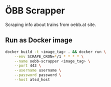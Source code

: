 # ÖBB Scrapper

Scraping info about trains from oebb.at site.

## Run as Docker image

```bash
docker build -t <image_tag> . && docker run \
    --env SCRAPE_CRON=*/1 * * * * \
    --name oebb-scrapper <image_tag> \
    --port 443 \
    --username username \
    --password password \
    --host atsd_host
```

